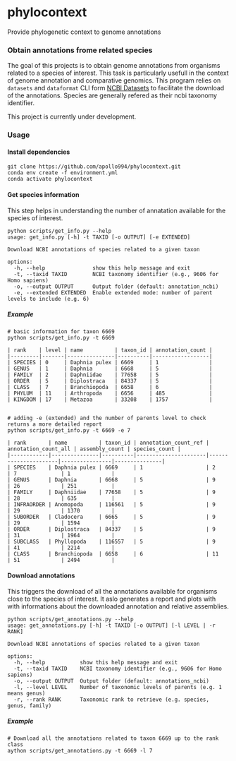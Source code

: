 # phylocontext
Provide phylogenetic context to genome annotations

### Obtain annotations frome related species
The goal of this projects is to obtain genome annotations from organisms related to a species of interest. This task is particularly usefull in the context of genome annotation and comparative genomics. This program relies on `datasets` and `dataformat` CLI form [NCBI Datasets](https://www.ncbi.nlm.nih.gov/datasets/docs/v2/) to facilitate the download of the annotations. Species are generally refered as their ncbi taxonomy identifier.

This project is currently under development. 

### Usage

#### Install dependencies
```
git clone https://github.com/apollo994/phylocontext.git
conda env create -f environment.yml
conda activate phylocontext
```

#### Get species information
This step helps in understanding the number of annatation available for the species of interest.
```
python scripts/get_info.py --help
usage: get_info.py [-h] -t TAXID [-o OUTPUT] [-e EXTENDED]

Download NCBI annotations of species related to a given taxon

options:
  -h, --help               show this help message and exit
  -t, --taxid TAXID        NCBI taxonomy identifier (e.g., 9606 for Homo sapiens)
  -o, --output OUTPUT      Output folder (default: annotation_ncbi)
  -e, --extended EXTENDED  Enable extended mode: number of parent levels to include (e.g. 6)
```
##### Example
```
# basic information for taxon 6669
python scripts/get_info.py -t 6669

| rank    | level | name          | taxon_id | annotation_count |
|---------|-------|---------------|----------|------------------|
| SPECIES | 0     | Daphnia pulex | 6669     | 1                |
| GENUS   | 1     | Daphnia       | 6668     | 5                |
| FAMILY  | 2     | Daphniidae    | 77658    | 5                |
| ORDER   | 5     | Diplostraca   | 84337    | 5                |
| CLASS   | 7     | Branchiopoda  | 6658     | 6                |
| PHYLUM  | 11    | Arthropoda    | 6656     | 485              |
| KINGDOM | 17    | Metazoa       | 33208    | 1757             |


# adding -e (extended) and the number of parents level to check returns a more detailed report
python scripts/get_info.py -t 6669 -e 7

| rank       | name          | taxon_id | annotation_count_ref | annotation_count_all | assembly_count | species_count |
|------------|---------------|----------|----------------------|----------------------|----------------|---------------|
| SPECIES    | Daphnia pulex | 6669     | 1                    | 2                    | 7              | 1             |
| GENUS      | Daphnia       | 6668     | 5                    | 9                    | 26             | 251           |
| FAMILY     | Daphniidae    | 77658    | 5                    | 9                    | 28             | 635           |
| INFRAORDER | Anomopoda     | 116561   | 5                    | 9                    | 29             | 1370          |
| SUBORDER   | Cladocera     | 6665     | 5                    | 9                    | 29             | 1594          |
| ORDER      | Diplostraca   | 84337    | 5                    | 9                    | 31             | 1964          |
| SUBCLASS   | Phyllopoda    | 116557   | 5                    | 9                    | 41             | 2214          |
| CLASS      | Branchiopoda  | 6658     | 6                    | 11                   | 51             | 2494          |
```

#### Download annotations
This triggers the download of all the annotations available for organisms close to the species of interest. It aslo generates a report and plots with with informations about the downloaded annotation and relative assemblies. 
```
python scripts/get_annotations.py --help
usage: get_annotations.py [-h] -t TAXID [-o OUTPUT] [-l LEVEL | -r RANK]

Download NCBI annotations of species related to a given taxon

options:
  -h, --help           show this help message and exit
  -t, --taxid TAXID    NCBI taxonomy identifier (e.g., 9606 for Homo sapiens)
  -o, --output OUTPUT  Output folder (default: annotations_ncbi)
  -l, --level LEVEL    Number of taxonomic levels of parents (e.g. 1 means genus)
  -r, --rank RANK      Taxonomic rank to retrieve (e.g. species, genus, family)
```
##### Example
```
# Download all the annotations related to taxon 6669 up to the rank class 
aython scripts/get_annotations.py -t 6669 -l 7
```

